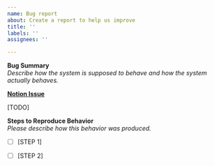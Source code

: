 ```yaml
---
name: Bug report
about: Create a report to help us improve
title: ''
labels: ''
assignees: ''

---
```


**Bug Summary** <br>
*Describe how the system is supposed to behave and
how the system actually behaves.* <br>

**[Notion Issue]()** <br>

[TODO]

**Steps to Reproduce Behavior** <br>
*Please describe how this behavior was produced.*
- [ ] [STEP 1]
- [ ] [STEP 2]

